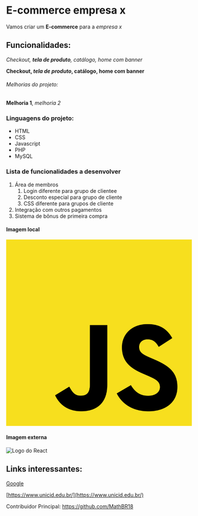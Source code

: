 # E-commerce empresa x

Vamos criar um **E-commerce** para a *empresa x*

## Funcionalidades:

_Checkout, **tela de produto**, catálogo, home com banner_

**Checkout, _tela de produto_, catálogo, home com banner**

###### Melhorias do projeto:

__Melhoria 1__, _melhoria 2_

### Linguagens do projeto:

* HTML 
* CSS 
* Javascript
* PHP 
* MySQL 

### Lista de funcionalidades a desenvolver

1. Área de membros
    1. Login diferente para grupo de clientee
    2. Desconto especial para grupo de cliente
    3. CSS diferente para grupos de cliente
2. Integração com outros pagamentos
3. Sistema de bônus de primeira compra

#### Imagem local

![Logo do Js](img/jslogo.png)

#### Imagem externa

![Logo do React](https://reactjs.org/logo-og.png)

## Links interessantes:

[Google](https://www.google.com/)

[https://www.unicid.edu.br/](https://www.unicid.edu.br/)

Contribuidor Principal: https://github.com/MathBR18